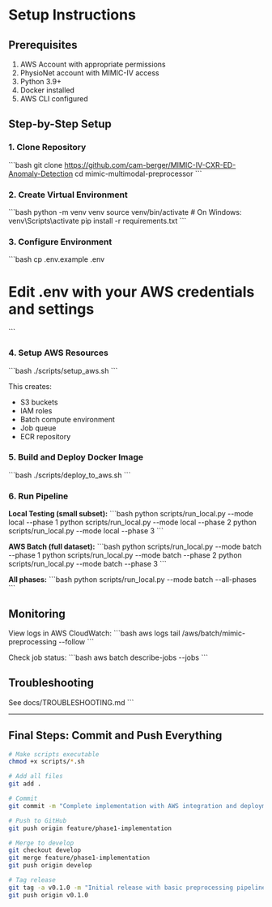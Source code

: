 # Setup Instructions

## Prerequisites

1. AWS Account with appropriate permissions
2. PhysioNet account with MIMIC-IV access
3. Python 3.9+
4. Docker installed
5. AWS CLI configured

## Step-by-Step Setup

### 1. Clone Repository

\`\`\`bash
git clone https://github.com/cam-berger/MIMIC-IV-CXR-ED-Anomaly-Detection
cd mimic-multimodal-preprocessor
\`\`\`

### 2. Create Virtual Environment

\`\`\`bash
python -m venv venv
source venv/bin/activate  # On Windows: venv\Scripts\activate
pip install -r requirements.txt
\`\`\`

### 3. Configure Environment

\`\`\`bash
cp .env.example .env
# Edit .env with your AWS credentials and settings
\`\`\`

### 4. Setup AWS Resources

\`\`\`bash
./scripts/setup_aws.sh
\`\`\`

This creates:
- S3 buckets
- IAM roles
- Batch compute environment
- Job queue
- ECR repository

### 5. Build and Deploy Docker Image

\`\`\`bash
./scripts/deploy_to_aws.sh
\`\`\`

### 6. Run Pipeline

**Local Testing (small subset):**
\`\`\`bash
python scripts/run_local.py --mode local --phase 1
python scripts/run_local.py --mode local --phase 2
python scripts/run_local.py --mode local --phase 3
\`\`\`

**AWS Batch (full dataset):**
\`\`\`bash
python scripts/run_local.py --mode batch --phase 1
python scripts/run_local.py --mode batch --phase 2
python scripts/run_local.py --mode batch --phase 3
\`\`\`

**All phases:**
\`\`\`bash
python scripts/run_local.py --mode batch --all-phases
\`\`\`

## Monitoring

View logs in AWS CloudWatch:
\`\`\`bash
aws logs tail /aws/batch/mimic-preprocessing --follow
\`\`\`

Check job status:
\`\`\`bash
aws batch describe-jobs --jobs <job-id>
\`\`\`

## Troubleshooting

See docs/TROUBLESHOOTING.md
\`\`\`

---

## **Final Steps: Commit and Push Everything**
```bash
# Make scripts executable
chmod +x scripts/*.sh

# Add all files
git add .

# Commit
git commit -m "Complete implementation with AWS integration and deployment scripts"

# Push to GitHub
git push origin feature/phase1-implementation

# Merge to develop
git checkout develop
git merge feature/phase1-implementation
git push origin develop

# Tag release
git tag -a v0.1.0 -m "Initial release with basic preprocessing pipeline"
git push origin v0.1.0
